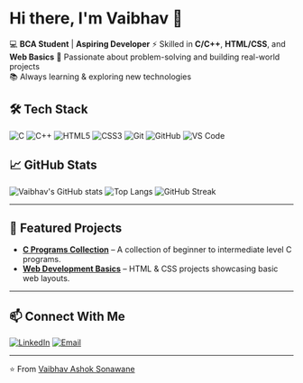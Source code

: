 # Hi there, I'm Vaibhav 👋
💻 **BCA Student** | **Aspiring Developer**   ⚡ Skilled in **C/C++**, **HTML/CSS**, and **Web Basics**   🚀 Passionate about problem-solving and building real-world projects  
📚 Always learning &amp; exploring new technologies  

## 🛠 Tech Stack
![C](https://img.shields.io/badge/-C-00599C?logo=c&logoColor=white)
![C++](https://img.shields.io/badge/-C++-00599C?logo=cplusplus&logoColor=white)
![HTML5](https://img.shields.io/badge/-HTML5-E34F26?logo=html5&logoColor=white)
![CSS3](https://img.shields.io/badge/-CSS3-1572B6?logo=css3&logoColor=white)
![Git](https://img.shields.io/badge/-Git-F05032?logo=git&logoColor=white)
![GitHub](https://img.shields.io/badge/-GitHub-181717?logo=github&logoColor=white)
![VS Code](https://img.shields.io/badge/-VS%20Code-007ACC?logo=visual-studio-code&logoColor=white)

## 📈 GitHub Stats
![Vaibhav's GitHub stats](https://github-readme-stats.vercel.app/api?username=vaibhav0sonawane&show_icons=true&theme=dark)
![Top Langs](https://github-readme-stats.vercel.app/api/top-langs/?username=vaibhav0sonawane&layout=compact&theme=dark)
![GitHub Streak](https://github-readme-streak-stats.herokuapp.com/?user=vaibhav0sonawane&theme=dark)

---

## 📌 Featured Projects
- [**C Programs Collection**](https://github.com/vaibhav0sonawane/c.program) – A collection of beginner to intermediate level C programs.
- [**Web Development Basics**](https://github.com/vaibhav0sonawane/web-development) – HTML & CSS projects showcasing basic web layouts.

---

## 📫 Connect With Me
[![LinkedIn](https://img.shields.io/badge/-LinkedIn-0077B5?logo=linkedin&logoColor=white)](https://www.linkedin.com/in/vaibhav-sonawane-07616431b/)
[![Email](https://img.shields.io/badge/-Email-D14836?logo=gmail&logoColor=white)](mailto:vaibhav01sonawane@gmail.com)


---

⭐️ From [Vaibhav Ashok Sonawane](https://github.com/vaibhav0sonawane)
